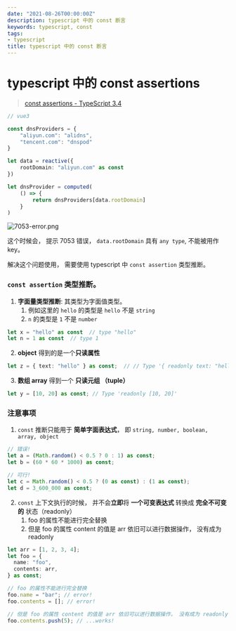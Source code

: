 ```yaml
---
date: "2021-08-26T00:00:00Z"
description: typescript 中的 const 断言
keywords: typescript, const
tags:
- typescript
title: typescript 中的 const 断言
---
```


# typescript 中的 const assertions

> [const assertions - TypeScript 3.4](https://www.typescriptlang.org/docs/handbook/release-notes/typescript-3-4.html#const-assertions)

```ts
// vue3

const dnsProviders = {
    "aliyun.com": "alidns",
    "tencent.com": "dnspod"
}

let data = reactive({
    rootDomain: "aliyun.com" as const
})

let dnsProvider = computed(
    () => {
        return dnsProviders[data.rootDomain]
    }
)
```

![7053-error.png](/assets/img/post/2021/08/26/typescript-const-assertions/7053-error.png)

这个时候会， 提示  7053 错误， `data.rootDomain` 具有 `any type`, 不能被用作 key。

解决这个问题使用， 需要使用 typescript 中 `const assertion` 类型推断。

### `const assertion` 类型推断。

1. **字面量类型推断**: 其类型为字面值类型。
   1. 例如这里的 `hello` 的类型是 `hello` 不是 `string`
   2. `n` 的类型是 `1` 不是 `number`

```ts
let x = "hello" as const  // type "hello"
let n = 1 as const  // type 1
```

2. **object** 得到的是一个**只读属性**

```ts
let z = { text: "hello" } as const;  // // Type '{ readonly text: "hello" }'
```

3. **数组 array** 得到一个 **只读元组 （tuple）**

```ts
let y = [10, 20] as const; // Type 'readonly [10, 20]'
```



### 注意事项

1. `const` 推断只能用于 **简单字面表达式**， 即 `string, number, boolean, array, object` 

```ts
// 错误! 
let a = (Math.random() < 0.5 ? 0 : 1) as const;
let b = (60 * 60 * 1000) as const;

// 可行!
let c = Math.random() < 0.5 ? (0 as const) : (1 as const);
let d = 3_600_000 as const;
```



2. `const` 上下文执行的时候， 并不会**立即**将 **一个可变表达式** 转换成 **完全不可变的** 状态（readonly）
   1. foo 的属性不能进行完全替换
   2. 但是 foo 的属性 content 的值是 arr 依旧可以进行数据操作， 没有成为 readonly

```ts
let arr = [1, 2, 3, 4];
let foo = {
  name: "foo",
  contents: arr,
} as const;

// foo 的属性不能进行完全替换
foo.name = "bar"; // error!
foo.contents = []; // error!

// 但是 foo 的属性 content 的值是 arr 依旧可以进行数据操作， 没有成为 readonly
foo.contents.push(5); // ...works!
```

